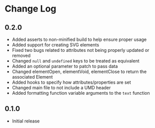 # Change Log

## 0.2.0

- Added asserts to non-minified build to help ensure proper usage
- Added support for creating SVG elements
- Fixed two bugs related to attributes not being properly updated or removed
- Changed `null` and `undefined` keys to be treated as equivalent
- Added an optional parameter to patch to pass data
- Changed elementOpen, elementVoid, elementClose to return the associated Element
- Added hooks to specify how attributes/properties are set
- Changed main file to not include a UMD header
- Added formatting function variable arguments to the `text` function


## 0.1.0

- Initial release
